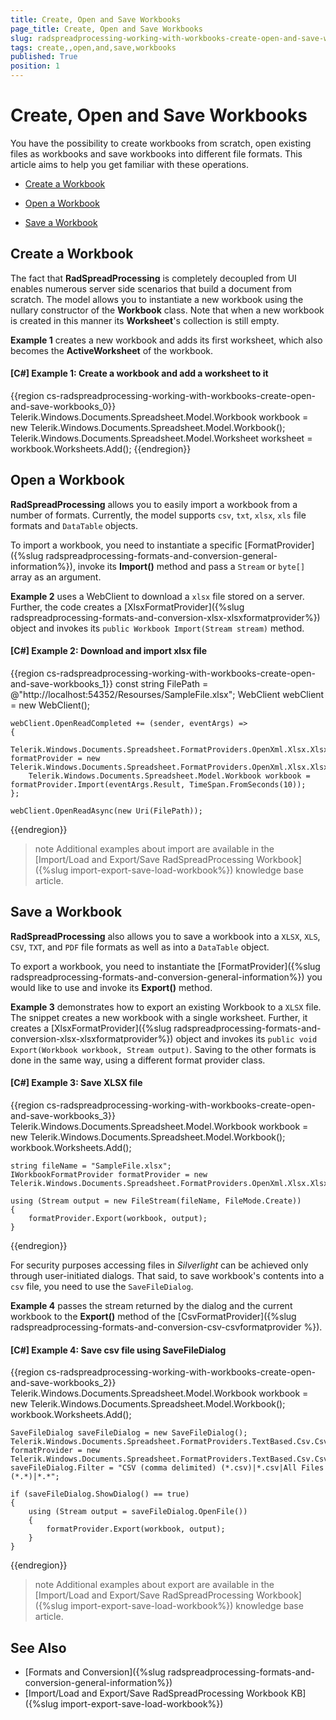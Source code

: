 ```yaml
---
title: Create, Open and Save Workbooks
page_title: Create, Open and Save Workbooks
slug: radspreadprocessing-working-with-workbooks-create-open-and-save-workbooks
tags: create,,open,and,save,workbooks
published: True
position: 1
---
```


# Create, Open and Save Workbooks



You have the possibility to create workbooks from scratch, open existing files as workbooks and save workbooks into different file formats. This article aims to help you get familiar with these operations.
      

* [Create a Workbook](#create-a-workbook)

* [Open a Workbook](#open-a-workbook)

* [Save a Workbook](#save-a-workbook)

## Create a Workbook

The fact that __RadSpreadProcessing__ is completely decoupled from UI enables numerous server side scenarios that build a document from scratch. The model allows you to instantiate a new workbook using the nullary constructor of the __Workbook__ class. Note that when a new workbook is created in this manner its __Worksheet__'s collection is still empty. 

__Example 1__ creates a new workbook and adds its first worksheet, which also becomes the __ActiveWorksheet__ of the workbook.
        

#### __[C#] Example 1: Create a workbook and add a worksheet to it__

{{region cs-radspreadprocessing-working-with-workbooks-create-open-and-save-workbooks_0}}
	Telerik.Windows.Documents.Spreadsheet.Model.Workbook workbook = new Telerik.Windows.Documents.Spreadsheet.Model.Workbook();
	Telerik.Windows.Documents.Spreadsheet.Model.Worksheet worksheet = workbook.Worksheets.Add();
{{endregion}}



## Open a Workbook

__RadSpreadProcessing__ allows you to easily import a workbook from a number of formats. Currently, the model supports `csv`, `txt`, `xlsx`, `xls` file formats and `DataTable` objects. 

To import a workbook, you need to instantiate a specific [FormatProvider]({%slug radspreadprocessing-formats-and-conversion-general-information%}), invoke its __Import()__ method and pass a `Stream` or `byte[]` array as an argument. 

__Example 2__ uses a WebClient to download a `xlsx` file stored on a server. Further, the code creates a [XlsxFormatProvider]({%slug radspreadprocessing-formats-and-conversion-xlsx-xlsxformatprovider%}) object and invokes its `public Workbook Import(Stream stream)` method.
        

#### __[C#] Example 2: Download and import xlsx file__

{{region cs-radspreadprocessing-working-with-workbooks-create-open-and-save-workbooks_1}}
	const string FilePath = @"http://localhost:54352/Resourses/SampleFile.xlsx";
	WebClient webClient = new WebClient();
	
	webClient.OpenReadCompleted += (sender, eventArgs) =>
	{
	    Telerik.Windows.Documents.Spreadsheet.FormatProviders.OpenXml.Xlsx.XlsxFormatProvider formatProvider = new Telerik.Windows.Documents.Spreadsheet.FormatProviders.OpenXml.Xlsx.XlsxFormatProvider();
	    Telerik.Windows.Documents.Spreadsheet.Model.Workbook workbook = formatProvider.Import(eventArgs.Result, TimeSpan.FromSeconds(10));
	};
	
	webClient.OpenReadAsync(new Uri(FilePath));
{{endregion}}



>note Additional examples about import are available in the [Import/Load and Export/Save RadSpreadProcessing Workbook]({%slug import-export-save-load-workbook%}) knowledge base article.
        

## Save a Workbook


__RadSpreadProcessing__ also allows you to save a workbook into a `XLSX`, `XLS`, `CSV`, `TXT`, and `PDF` file formats as well as into a `DataTable` object. 

To export a workbook, you need to instantiate the [FormatProvider]({%slug radspreadprocessing-formats-and-conversion-general-information%}) you would like to use and invoke its __Export()__ method. 

__Example 3__ demonstrates how to export an existing Workbook to a `XLSX` file. The snippet creates a new workbook with a single worksheet. Further, it creates a [XlsxFormatProvider]({%slug radspreadprocessing-formats-and-conversion-xlsx-xlsxformatprovider%}) object and invokes its `public void Export(Workbook workbook, Stream output)`. Saving to the other formats is done in the same way, using a different format provider class.
          

#### __[C#] Example 3: Save XLSX file__

{{region cs-radspreadprocessing-working-with-workbooks-create-open-and-save-workbooks_3}}
	Telerik.Windows.Documents.Spreadsheet.Model.Workbook workbook = new Telerik.Windows.Documents.Spreadsheet.Model.Workbook();
	workbook.Worksheets.Add();
	
	string fileName = "SampleFile.xlsx";
	IWorkbookFormatProvider formatProvider = new Telerik.Windows.Documents.Spreadsheet.FormatProviders.OpenXml.Xlsx.XlsxFormatProvider();
	
	using (Stream output = new FileStream(fileName, FileMode.Create))
	{
	    formatProvider.Export(workbook, output);
	}
{{endregion}}


For security purposes accessing files in *Silverlight* can be achieved only through user-initiated dialogs. That said, to save workbook's contents into a `csv` file, you need to use the `SaveFileDialog`. 

__Example 4__ passes the stream returned by the dialog and the current workbook to the __Export()__ method of the [CsvFormatProvider]({%slug radspreadprocessing-formats-and-conversion-csv-csvformatprovider %}).
          

#### __[C#] Example 4: Save csv file using SaveFileDialog__

{{region cs-radspreadprocessing-working-with-workbooks-create-open-and-save-workbooks_2}}
	Telerik.Windows.Documents.Spreadsheet.Model.Workbook workbook = new Telerik.Windows.Documents.Spreadsheet.Model.Workbook();
	workbook.Worksheets.Add();
	
	SaveFileDialog saveFileDialog = new SaveFileDialog();
	Telerik.Windows.Documents.Spreadsheet.FormatProviders.TextBased.Csv.CsvFormatProvider formatProvider = new Telerik.Windows.Documents.Spreadsheet.FormatProviders.TextBased.Csv.CsvFormatProvider();
	saveFileDialog.Filter = "CSV (comma delimited) (*.csv)|*.csv|All Files (*.*)|*.*";
	
	if (saveFileDialog.ShowDialog() == true)
	{
	    using (Stream output = saveFileDialog.OpenFile())
	    {
	        formatProvider.Export(workbook, output);
	    }
	}
{{endregion}}


>note Additional examples about export are available in the [Import/Load and Export/Save RadSpreadProcessing Workbook]({%slug import-export-save-load-workbook%}) knowledge base article.

## See Also

* [Formats and Conversion]({%slug radspreadprocessing-formats-and-conversion-general-information%}) 
* [Import/Load and Export/Save RadSpreadProcessing Workbook KB]({%slug import-export-save-load-workbook%}) 


